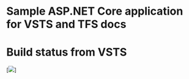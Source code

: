 # Sample ASP.NET Core application for VSTS and TFS docs

# Build status from VSTS
[<img src="https://steinkarlsen.visualstudio.com/_apis/public/build/definitions/4969b0d8-c8b4-494a-a7f3-a80bbabc2eb4/1/badge "/>]
<!--
(https://steinkarlsen.visualstudio.com/Test%20CI/_build/index?definitionId=1)
-->
